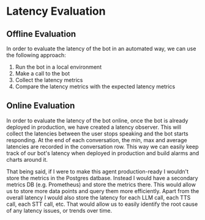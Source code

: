 # Latency Evaluation

## Offline Evaluation
In order to evaluate the latency of the bot in an automated way, we can use the following approach:

1. Run the bot in a local environment
2. Make a call to the bot
3. Collect the latency metrics
4. Compare the latency metrics with the expected latency metrics

## Online Evaluation
In order to evaluate the latency of the bot online, once the bot is already deployed in production,
we have created a latency observer. This will collect the latencies between the user stops speaking
and the bot starts responding. At the end of each conversation, the min, max and average latencies
are recorded in the conversation row. This way we can easily keep track of our bot's latency
when deployed in production and build alarms and charts around it.

That being said, if I were to make this agent production-ready I wouldn't store the metrics in the
Postgres datbase. Instead I would have a secondary metrics DB (e.g. Prometheus) and store the metrics there.
This would allow us to store more data points and query them more efficiently. Apart from the overall
latency I would also store the latency for each LLM call, each TTS call, each STT call, etc. That would
allow us to easily identify the root cause of any latency issues, or trends over time.
